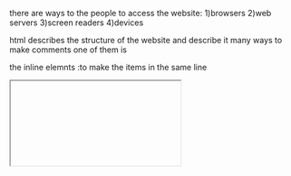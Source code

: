 there are ways to the people to access the website:
1)browsers
2)web servers
3)screen readers
4)devices

html describes the structure of the website and describe it
many ways to make comments one of them is <!--  -->

the inline elemnts :to make the items in the same line 

<iframe> "an iframe is like a little window 
that has been cut into your page — and in that window you 
can see another page. The term iframe is an abbreviation of inline frame"

html5 which help to structure the layout with more than an atribute like borders and margins and padding
<headeer> and <footer> and <navigation> <aside>

you should have a good requirment before starting coding 
1)the target of audunce
2)the target of audunce companies
3)why people visit your website
4)What Your Visitors are Trying to Achieve
5)What Information Your Visitors Need
6)How Often People Will Visit Your Site

WireFrames:
 "wireframe is a simple sketch of the key information that needs to go on each page of a site. It shows the hierarchy of the information and how much space it might require."

